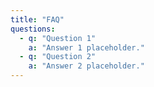 ```yaml
---
title: "FAQ"
questions:
  - q: "Question 1"
    a: "Answer 1 placeholder."
  - q: "Question 2"
    a: "Answer 2 placeholder."
---
```


